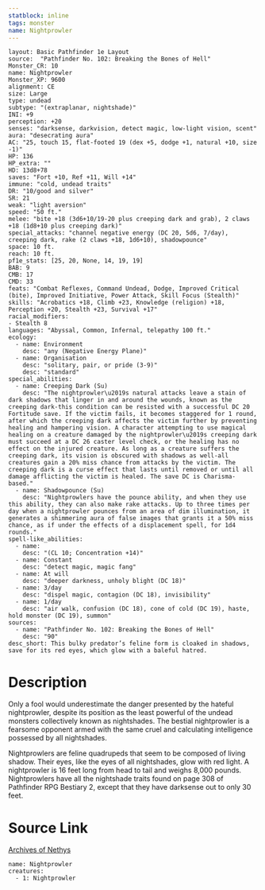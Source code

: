 ```yaml
---
statblock: inline
tags: monster
name: Nightprowler
---
```

```statblock
layout: Basic Pathfinder 1e Layout
source:  "Pathfinder No. 102: Breaking the Bones of Hell"
Monster_CR: 10
name: Nightprowler
Monster_XP: 9600
alignment: CE
size: Large
type: undead
subtype: "(extraplanar, nightshade)"
INI: +9
perception: +20
senses: "darksense, darkvision, detect magic, low-light vision, scent"
aura: "desecrating aura"
AC: "25, touch 15, flat-footed 19 (dex +5, dodge +1, natural +10, size -1)"
HP: 136
HP_extra: ""
HD: 13d8+78
saves: "Fort +10, Ref +11, Will +14"
immune: "cold, undead traits"
DR: "10/good and silver"
SR: 21
weak: "light aversion"
speed: "50 ft."
melee: "bite +18 (3d6+10/19-20 plus creeping dark and grab), 2 claws +18 (1d8+10 plus creeping dark)"
special_attacks: "channel negative energy (DC 20, 5d6, 7/day), creeping dark, rake (2 claws +18, 1d6+10), shadowpounce"
space: 10 ft.
reach: 10 ft.
pf1e_stats: [25, 20, None, 14, 19, 19]
BAB: 9
CMB: 17
CMD: 33
feats: "Combat Reflexes, Command Undead, Dodge, Improved Critical (bite), Improved Initiative, Power Attack, Skill Focus (Stealth)"
skills: "Acrobatics +18, Climb +23, Knowledge (religion) +18, Perception +20, Stealth +23, Survival +17"
racial_modifiers:
- Stealth 8
languages: "Abyssal, Common, Infernal, telepathy 100 ft."
ecology:
  - name: Environment
    desc: "any (Negative Energy Plane)"
  - name: Organisation
    desc: "solitary, pair, or pride (3-9)"
    desc: "standard"
special_abilities:
  - name: Creeping Dark (Su)
    desc: "The nightprowler\u2019s natural attacks leave a stain of dark shadows that linger in and around the wounds, known as the creeping dark-this condition can be resisted with a successful DC 20 Fortitude save. If the victim fails, it becomes staggered for 1 round, after which the creeping dark affects the victim further by preventing healing and hampering vision. A character attempting to use magical healing on a creature damaged by the nightprowler\u2019s creeping dark must succeed at a DC 26 caster level check, or the healing has no effect on the injured creature. As long as a creature suffers the creeping dark, its vision is obscured with shadows as well-all creatures gain a 20% miss chance from attacks by the victim. The creeping dark is a curse effect that lasts until removed or until all damage afflicting the victim is healed. The save DC is Charisma-based."
  - name: Shadowpounce (Su)
    desc: "Nightprowlers have the pounce ability, and when they use this ability, they can also make rake attacks. Up to three times per day when a nightprowler pounces from an area of dim illumination, it generates a shimmering aura of false images that grants it a 50% miss chance, as if under the effects of a displacement spell, for 1d4 rounds."
spell-like_abilities:
  - name:
    desc: "(CL 10; Concentration +14)"
  - name: Constant
    desc: "detect magic, magic fang"
  - name: At will
    desc: "deeper darkness, unholy blight (DC 18)"
  - name: 3/day
    desc: "dispel magic, contagion (DC 18), invisibility"
  - name: 1/day
    desc: "air walk, confusion (DC 18), cone of cold (DC 19), haste, hold monster (DC 19), summon"
sources:
  - name: "Pathfinder No. 102: Breaking the Bones of Hell"
    desc: "90"
desc_short: This bulky predator’s feline form is cloaked in shadows, save for its red eyes, which glow with a baleful hatred.
```
# Description
Only a fool would underestimate the danger presented by the hateful nightprowler, despite its position as the least powerful of the undead monsters collectively known as nightshades. The bestial nightprowler is a fearsome opponent armed with the same cruel and calculating intelligence possessed by all nightshades.

Nightprowlers are feline quadrupeds that seem to be composed of living shadow. Their eyes, like the eyes of all nightshades, glow with red light. A nightprowler is 16 feet long from head to tail and weighs 8,000 pounds. Nightprowlers have all the nightshade traits found on page 308 of Pathfinder RPG Bestiary 2, except that they have darksense out to only 30 feet.
# Source Link
[Archives of Nethys](https://aonprd.com/MonsterDisplay.aspx?ItemName=Nightprowler)
```encounter-table
name: Nightprowler
creatures:
  - 1: Nightprowler
```
